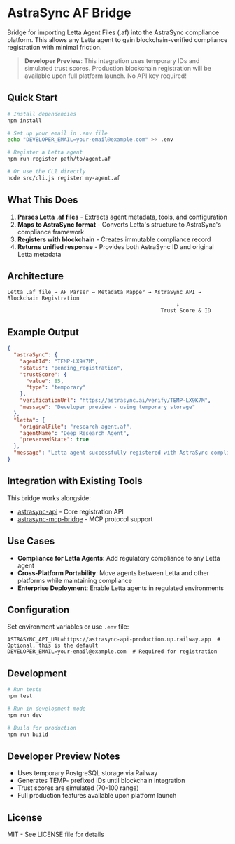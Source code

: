 # AstraSync AF Bridge

Bridge for importing Letta Agent Files (.af) into the AstraSync compliance platform. This allows any Letta agent to gain blockchain-verified compliance registration with minimal friction.

> **Developer Preview**: This integration uses temporary IDs and simulated trust scores. Production blockchain registration will be available upon full platform launch. No API key required!

## Quick Start

```bash
# Install dependencies
npm install

# Set up your email in .env file
echo "DEVELOPER_EMAIL=your-email@example.com" >> .env

# Register a Letta agent
npm run register path/to/agent.af

# Or use the CLI directly
node src/cli.js register my-agent.af
```

## What This Does

1. **Parses Letta .af files** - Extracts agent metadata, tools, and configuration
2. **Maps to AstraSync format** - Converts Letta's structure to AstraSync's compliance framework
3. **Registers with blockchain** - Creates immutable compliance record
4. **Returns unified response** - Provides both AstraSync ID and original Letta metadata

## Architecture

```
Letta .af file → AF Parser → Metadata Mapper → AstraSync API → Blockchain Registration
                                                      ↓
                                                 Trust Score & ID
```

## Example Output

```json
{
  "astraSync": {
    "agentId": "TEMP-LX9K7M",
    "status": "pending_registration",
    "trustScore": {
      "value": 85,
      "type": "temporary"
    },
    "verificationUrl": "https://astrasync.ai/verify/TEMP-LX9K7M",
    "message": "Developer preview - using temporary storage"
  },
  "letta": {
    "originalFile": "research-agent.af",
    "agentName": "Deep Research Agent",
    "preservedState": true
  },
  "message": "Letta agent successfully registered with AstraSync compliance layer"
}
```

## Integration with Existing Tools

This bridge works alongside:
- [astrasync-api](https://github.com/AstraSyncAI/astrasync-api) - Core registration API
- [astrasync-mcp-bridge](https://github.com/AstraSyncAI/astrasync-mcp-bridge) - MCP protocol support

## Use Cases

- **Compliance for Letta Agents**: Add regulatory compliance to any Letta agent
- **Cross-Platform Portability**: Move agents between Letta and other platforms while maintaining compliance
- **Enterprise Deployment**: Enable Letta agents in regulated environments

## Configuration

Set environment variables or use `.env` file:

```env
ASTRASYNC_API_URL=https://astrasync-api-production.up.railway.app  # Optional, this is the default
DEVELOPER_EMAIL=your-email@example.com  # Required for registration
```

## Development

```bash
# Run tests
npm test

# Run in development mode
npm run dev

# Build for production
npm run build
```

## Developer Preview Notes

- Uses temporary PostgreSQL storage via Railway
- Generates TEMP- prefixed IDs until blockchain integration
- Trust scores are simulated (70-100 range)
- Full production features available upon platform launch

## License

MIT - See LICENSE file for details